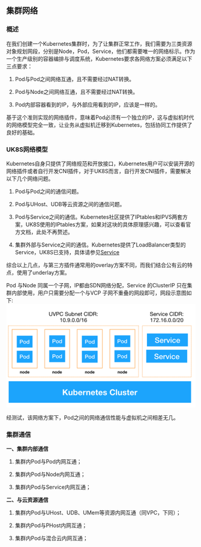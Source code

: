 
## 集群网络

### 概述

在我们创建一个Kubernetes集群时，为了让集群正常工作，我们需要为三类资源对象规划网段，分别是Node，Pod，Service，他们都需要唯一的网络标示。作为一个生产级别的容器编排与调度系统，Kubernetes要求各网络方案必须满足以下三点要求：

1. Pod与Pod之间网络互通，且不需要经过NAT转换。

2. Pod与Node之间网络互通，且不需要经过NAT转换。

3. Pod内部容器看到的IP，与外部应用看到的IP，应该是一样的。

基于这个准则实现的网络插件，意味着Pod必须有一个独立的IP，这与虚拟机时代的网络模型完全一致，让业务从虚拟机迁移到Kubernetes，包括协同工作提供了良好的基础。


### UK8S网络模型

Kubernetes自身只提供了网络规范和开放接口，Kubernetes用户可以安装开源的网络插件或者自行开发CNI插件，对于UK8S而言，自行开发CNI插件，需要解决以下几个网络问题。

1. Pod与Pod之间的通信问题。

2. Pod与UHost、UDB等云资源之间的通信问题。

3. Pod与Service之间的通信。Kubernetes社区提供了IPtables和IPVS两套方案，UK8S使用的IPtables方案，如果对这块的具体原理感兴趣，可以查看官方文档，此处不再赘述。

4. 集群外部与Service之间的通信。Kubernetes提供了LoadBalancer类型的Service，UK8S已支持，具体请参见[Service](https://docs.ucloud.cn/compute/uk8s/service/intro)

综合以上几点，与第三方插件通常用的overlay方案不同，而我们结合公有云的特点，使用了underlay方案。

Pod 与Node 同属一个子网，IP都由SDN网络分配，Service 的ClusterIP 只在集群内部使用，用户只需要分配一个与VCP 子网不重叠的网段即可，网段示意图如下:
![](/images/clusternetnew.png)

经测试，该网络方案下，Pod之间的网络通信性能与虚拟机之间相差无几。


### 集群通信
**一、集群内部通信**

1. 集群内Pod与Pod内网互通；

2. 集群内Pod与Node内网互通；

3. 集群内Pod与Service内网互通；


**二、与云资源通信**

1. 集群内Pod与UHost、UDB、UMem等资源内网互通（同VPC，下同）；

2. 集群内Pod与PHost内网互通；

3. 集群内Pod与混合云内网互通；



